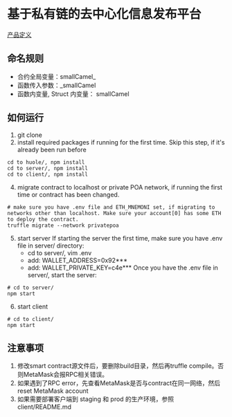 # 基于私有链的去中心化信息发布平台
[产品定义](http://phabricator.huobidev.com/T32598)

## 命名规则

 - 合约全局变量：smallCamel_
 - 函数传入参数：_smallCamel
 - 函数内变量, Struct 内变量： smallCamel

## 如何运行

1. git clone
2. install required packages if running for the first time. Skip this step, if it's already been run before
```
cd to huole/, npm install
cd to server/, npm install
cd to client/, npm install
```
4. migrate contract to localhost or private POA network, if running the first time or contract has been changed.
```
# make sure you have .env file and ETH_MNEMONI set, if migrating to networks other than localhost. Make sure your account[0] has some ETH to deploy the contract.
truffle migrate --network privatepoa
```
5. start server
If starting the server the first time, make sure you have .env file in server/ directory:
    * cd to server/, vim .env
    * add: WALLET_ADDRESS=0x92***
    * add: WALLET_PRIVATE_KEY=c4e***
Once you have the .env file in server/, start the server:
```
# cd to server/
npm start
```
6. start client
```
# cd to client/
npm start
```

## 注意事项

1. 修改smart contract源文件后，要删除build目录，然后再truffle compile。否则MetaMask会报RPC相关错误。
2. 如果遇到了RPC error，先查看MetaMask是否与contract在同一网络，然后reset MetaMask account
3. 如果需要部署客户端到 staging 和 prod 的生产环境，参照 client/README.md
